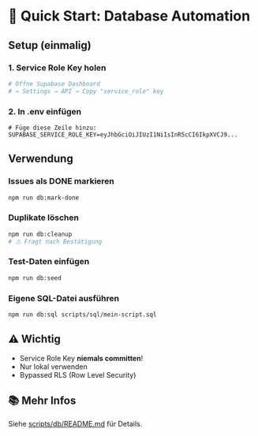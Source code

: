 # 🚀 Quick Start: Database Automation

## Setup (einmalig)

### 1. Service Role Key holen
```bash
# Öffne Supabase Dashboard
# → Settings → API → Copy "service_role" key
```

### 2. In .env einfügen
```env
# Füge diese Zeile hinzu:
SUPABASE_SERVICE_ROLE_KEY=eyJhbGciOiJIUzI1NiIsInR5cCI6IkpXVCJ9...
```

## Verwendung

### Issues als DONE markieren
```bash
npm run db:mark-done
```

### Duplikate löschen
```bash
npm run db:cleanup
# ⚠️ Fragt nach Bestätigung
```

### Test-Daten einfügen
```bash
npm run db:seed
```

### Eigene SQL-Datei ausführen
```bash
npm run db:sql scripts/sql/mein-script.sql
```

## ⚠️ Wichtig

- Service Role Key **niemals committen**!
- Nur lokal verwenden
- Bypassed RLS (Row Level Security)

## 📚 Mehr Infos

Siehe [scripts/db/README.md](./README.md) für Details.
